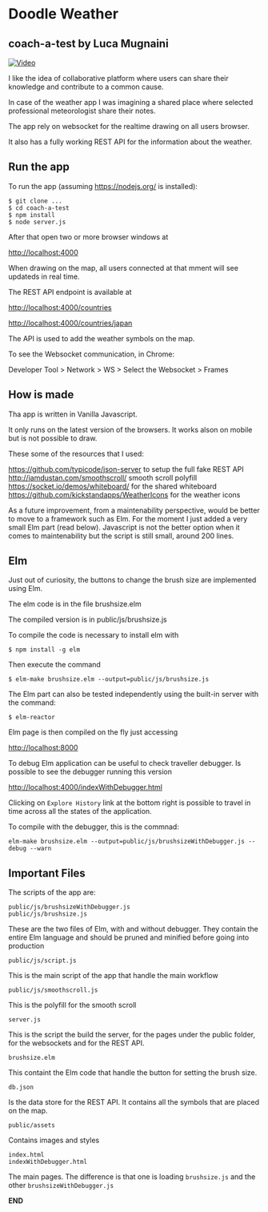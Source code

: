 
# Doodle Weather
## coach-a-test by Luca Mugnaini

[![Video](http://img.youtube.com/vi/wDAdizP84ho/0.jpg)](http://www.youtube.com/watch?v=wDAdizP84ho)


I like the idea of collaborative platform where users can share their knowledge and contribute to a common cause.

In case of the weather app I was imagining a shared place where selected professional meteorologist share their notes.

The app rely on websocket for the realtime drawing on all users browser.

It also has a fully working REST API for the information about the weather.

## Run the app

To run the app (assuming https://nodejs.org/ is installed):

```
$ git clone ...
$ cd coach-a-test
$ npm install
$ node server.js
```

After that open two or more browser windows at

[http://localhost:4000](http://localhost:4000)

When drawing on the map, all users connected at that mment will see updateds in real time.

The REST API endpoint is available at

[http://localhost:4000/countries](http://localhost:4000/countries)

[http://localhost:4000/countries/japan](http://localhost:4000/countries/japan)

The API is used to add the weather symbols on the map.

To see the Websocket communication, in Chrome:

Developer Tool > Network > WS > Select the Websocket > Frames

## How is made

Tha app is written in Vanilla Javascript.

It only runs on the latest version of the browsers. It works alson on mobile but is not possible to draw.

These some of the resources that I used:

https://github.com/typicode/json-server to setup the full fake REST API
http://iamdustan.com/smoothscroll/ smooth scroll polyfill
https://socket.io/demos/whiteboard/ for the shared whiteboard
https://github.com/kickstandapps/WeatherIcons for the weather icons

As a future improvement, from a maintenability perspective, would be better to move to a framework such as Elm. For the moment I just added a very small Elm part (read below).
Javascript is not the better option when it comes to maintenability but the script is still small, around 200 lines.

## Elm

Just out of curiosity, the buttons to change the brush size are implemented using Elm.

The elm code is in the file brushsize.elm

The compiled version is in public/js/brushsize.js

To compile the code is necessary to install elm with

```
$ npm install -g elm
```

Then execute the command

```
$ elm-make brushsize.elm --output=public/js/brushsize.js
```

The Elm part can also be tested independently using the built-in server with the command:

`$ elm-reactor`

Elm page is then compiled on the fly just accessing

[http://localhost:8000](http://localhost:8000)

To debug Elm application can be useful to check traveller debugger.
Is possible to see the debugger running this version

[http://localhost:4000/indexWithDebugger.html](http://localhost:4000/indexWithDebugger.html)

Clicking on `Explore History` link at the bottom right is possible to travel in time across all the states of the application.

To compile with the debugger, this is the commnad:

`elm-make brushsize.elm --output=public/js/brushsizeWithDebugger.js --debug --warn`

## Important Files

The scripts of the app are:

```
public/js/brushsizeWithDebugger.js
public/js/brushsize.js
```

These are the two files of Elm, with and without debugger. They contain the entire Elm language and should be pruned and minified before going into  production

`public/js/script.js`

This is the main script of the app that handle the main workflow

`public/js/smoothscroll.js`

This is the polyfill for the smooth scroll

`server.js`

This is the script the build the server, for the pages under the public folder, for the websockets and for the REST API.

`brushsize.elm`

This containt the Elm code that handle the button for setting the brush size.

`db.json`

Is the data store for the REST API. It contains all the symbols that are placed on the map.

`public/assets`

Contains images and styles

```
index.html
indexWithDebugger.html
```

The main pages. The difference is that one is loading `brushsize.js` and the other `brushsizeWithDebugger.js`

__END__
